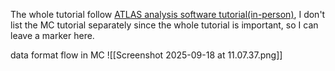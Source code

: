 The whole tutorial follow [ATLAS analysis software tutorial(in-person)](https://indico.cern.ch/event/1447586/), I don't list the MC tutorial separately since the whole tutorial is important, so I can leave a marker here.

data format flow in MC
![[Screenshot 2025-09-18 at 11.07.37.png]]
